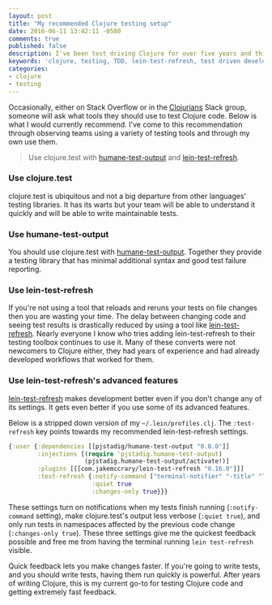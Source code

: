 ```yaml
---
layout: post
title: "My recommended Clojure testing setup"
date: 2016-06-11 13:42:11 -0500
comments: true
published: false
description: I've been test driving Clojure for over five years and this is my recommended setup.
keywords: 'clojure, testing, TDD, lein-test-refresh, test driven development'
categories: 
- clojure
- testing
---
```


Occasionally, either on Stack Overflow or in the
[Clojurians](http://clojurians.net/) Slack group, someone will ask
what tools they should use to test Clojure code. Below is what I would
currently recommend. I've come to this recommendation through
observing teams using a variety of testing tools and through my own
use them.

> Use clojure.test with
> [humane-test-output](https://github.com/pjstadig/humane-test-output)
> and [lein-test-refresh](https://github.com/jakemcc/lein-test-refresh).

### Use clojure.test

clojure.test is ubiquitous and not a big departure from other
languages' testing libraries. It has its warts but your team will be
able to understand it quickly and will be able to write maintainable
tests.

### Use humane-test-output

You should use clojure.test with
[humane-test-output](https://github.com/pjstadig/humane-test-output). Together
they provide a testing library that has minimal additional syntax and
good test failure reporting.

### Use lein-test-refresh

If you're not using a tool that reloads and reruns your tests on file
changes then you are wasting your time. The delay between changing
code and seeing test results is drastically reduced by using a tool
like
[lein-test-refresh](https://github.com/jakemcc/lein-test-refresh). Nearly
everyone I know who tries adding lein-test-refresh to their testing
toolbox continues to use it. Many of these converts were not newcomers
to Clojure either, they had years of experience and had already
developed workflows that worked for them.

### Use lein-test-refresh's advanced features

[lein-test-refresh](https://github.com/jakemcc/lein-test-refresh)
makes development better even if you don't change any of its
settings. It gets even better if you use some of its advanced
features.

Below is a stripped down version of my `~/.lein/profiles.clj`. The
`:test-refresh` key points towards my recommended lein-test-refresh
settings.

```clojure
{:user {:dependencies [[pjstadig/humane-test-output "0.8.0"]]
        :injections [(require 'pjstadig.humane-test-output)
                     (pjstadig.humane-test-output/activate!)]
        :plugins [[[com.jakemccrary/lein-test-refresh "0.16.0"]]]
        :test-refresh {:notify-command ["terminal-notifier" "-title" "Tests" "-message"]
                       :quiet true
                       :changes-only true}}}
```

These settings turn on notifications when my tests finish running
(`:notify-command` setting), make clojure.test's output less verbose
(`:quiet true`), and only run tests in namespaces affected by the
previous code change (`:changes-only true`). These three settings give
me the quickest feedback possible and free me from having the terminal
running `lein test-refresh` visible.

Quick feedback lets you make changes faster. If you're going to write
tests, and you should write tests, having them run quickly is
powerful. After years of writing Clojure, this is my current go-to for
testing Clojure code and getting extremely fast feedback.

